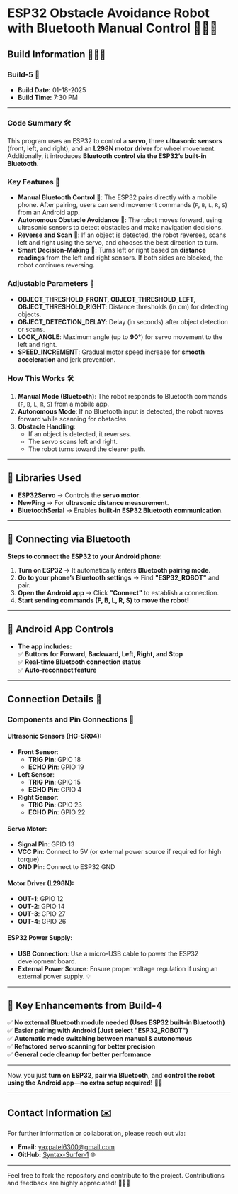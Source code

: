 

















# ESP32 Obstacle Avoidance Robot with Bluetooth Manual Control 🎯🎯🎯

## Build Information 🎉🎉🎉

### Build-5 🚀
- **Build Date:** 01-18-2025
- **Build Time:** 7:30 PM

---

### **Code Summary 🛠️**  
This program uses an ESP32 to control a **servo**, three **ultrasonic sensors** (front, left, and right), and an **L298N motor driver** for wheel movement. Additionally, it introduces **Bluetooth control via the ESP32’s built-in Bluetooth**.  

### **Key Features 🚀**  
- **Manual Bluetooth Control** 📱: The ESP32 pairs directly with a mobile phone. After pairing, users can send movement commands (`F`, `B`, `L`, `R`, `S`) from an Android app.  
- **Autonomous Obstacle Avoidance** 🤖: The robot moves forward, using ultrasonic sensors to detect obstacles and make navigation decisions.  
- **Reverse and Scan** 🔄: If an object is detected, the robot reverses, scans left and right using the servo, and chooses the best direction to turn.  
- **Smart Decision-Making** 🧠: Turns left or right based on **distance readings** from the left and right sensors. If both sides are blocked, the robot continues reversing.  

### **Adjustable Parameters 🔧**  
- **OBJECT_THRESHOLD_FRONT, OBJECT_THRESHOLD_LEFT, OBJECT_THRESHOLD_RIGHT**: Distance thresholds (in cm) for detecting objects.  
- **OBJECT_DETECTION_DELAY**: Delay (in seconds) after object detection or scans.  
- **LOOK_ANGLE**: Maximum angle (up to **90°**) for servo movement to the left and right.  
- **SPEED_INCREMENT**: Gradual motor speed increase for **smooth acceleration** and jerk prevention.  

### **How This Works** 🛠️  
1. **Manual Mode (Bluetooth)**: The robot responds to Bluetooth commands (`F`, `B`, `L`, `R`, `S`) from a mobile app.  
2. **Autonomous Mode**: If no Bluetooth input is detected, the robot moves forward while scanning for obstacles.  
3. **Obstacle Handling**:  
   - If an object is detected, it reverses.  
   - The servo scans left and right.  
   - The robot turns toward the clearer path.
   
---

## **🔧 Libraries Used**  
- **ESP32Servo** → Controls the **servo motor**.  
- **NewPing** → For **ultrasonic distance measurement**.  
- **BluetoothSerial** → Enables **built-in ESP32 Bluetooth communication**.  

---

## **📡 Connecting via Bluetooth**  
**Steps to connect the ESP32 to your Android phone:**  
1. **Turn on ESP32** → It automatically enters **Bluetooth pairing mode**.  
2. **Go to your phone’s Bluetooth settings** → Find **"ESP32_ROBOT"** and pair.  
3. **Open the Android app** → Click **"Connect"** to establish a connection.  
4. **Start sending commands (F, B, L, R, S) to move the robot!**  

---

## **📲 Android App Controls**  
- **The app includes:**  
  ✅ **Buttons for Forward, Backward, Left, Right, and Stop**  
  ✅ **Real-time Bluetooth connection status**  
  ✅ **Auto-reconnect feature**  

---

## Connection Details 🔌

### Components and Pin Connections 🧷

#### Ultrasonic Sensors (HC-SR04):
- **Front Sensor**:
  - **TRIG Pin**: GPIO 18
  - **ECHO Pin**: GPIO 19
- **Left Sensor**:
  - **TRIG Pin**: GPIO 15
  - **ECHO Pin**: GPIO 4
- **Right Sensor**:
  - **TRIG Pin**: GPIO 23
  - **ECHO Pin**: GPIO 22

#### Servo Motor:
- **Signal Pin**: GPIO 13
- **VCC Pin**: Connect to 5V (or external power source if required for high torque)
- **GND Pin**: Connect to ESP32 GND

#### Motor Driver (L298N):
- **OUT-1**: GPIO 12
- **OUT-2**: GPIO 14
- **OUT-3**: GPIO 27
- **OUT-4**: GPIO 26

#### ESP32 Power Supply:
- **USB Connection**: Use a micro-USB cable to power the ESP32 development board.
- **External Power Source**: Ensure proper voltage regulation if using an external power supply. 💡

---

## **🚀 Key Enhancements from Build-4**  
✅ **No external Bluetooth module needed (Uses ESP32 built-in Bluetooth)**  
✅ **Easier pairing with Android (Just select "ESP32_ROBOT")**  
✅ **Automatic mode switching between manual & autonomous**  
✅ **Refactored servo scanning for better precision**  
✅ **General code cleanup for better performance**  

---

Now, you just **turn on ESP32**, **pair via Bluetooth**, and **control the robot using the Android app**—**no extra setup required!** 🚀🔥

---

## Contact Information ✉️

For further information or collaboration, please reach out via:

- **Email:** [yaxpatel6300@gmail.com](mailto:yaxpatel6300@gmail.com)
- **GitHub:** [Syntax-Surfer-1](https://github.com/Syntax-Surfer-1) 🌐

---

Feel free to fork the repository and contribute to the project. Contributions and feedback are highly appreciated! 🌟🌟🌟
